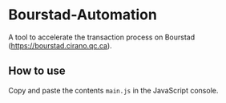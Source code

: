 # Bourstad-Automation

A tool to accelerate the transaction process on Bourstad (https://bourstad.cirano.qc.ca).

## How to use

Copy and paste the contents `main.js` in the JavaScript console.